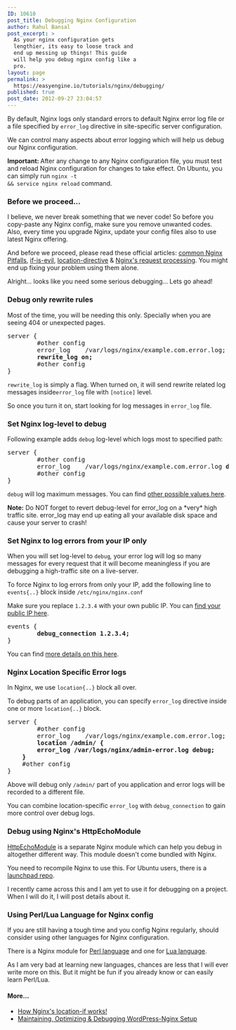 ```yaml
---
ID: 10610
post_title: Debugging Nginx Configuration
author: Rahul Bansal
post_excerpt: >
  As your nginx configuration gets
  lengthier, its easy to loose track and
  end up messing up things! This guide
  will help you debug nginx config like a
  pro.
layout: page
permalink: >
  https://easyengine.io/tutorials/nginx/debugging/
published: true
post_date: 2012-09-27 23:04:57
---
```

By default, Nginx logs only standard errors to default Nginx error log file or a file specified by <code>error_log</code> directive in site-specific server configuration.

We can control many aspects about error logging which will help us debug our Nginx configuration.

<strong>Important: </strong>After any change to any Nginx configuration file, you must test and reload Nginx configuration for changes to take effect. On Ubuntu, you can simply run <code>nginx -t &amp;&amp; service nginx reload</code> command.
<h3>Before we proceed...</h3>
I believe, we never break something that we never code! So before you copy-paste any Nginx config, make sure you remove unwanted codes. Also, every time you upgrade Nginx, update your config files also to use latest Nginx offering.

And before we proceed, please read these official articles: <a href="http://wiki.nginx.org/Pitfalls">common Nginx Pitfalls</a>, <a href="http://wiki.nginx.org/IfIsEvil">if-is-evil</a>, <a href="http://wiki.nginx.org/NginxHttpCoreModule#location">location-directive</a> &amp; <a href="http://nginx.org/en/docs/http/request_processing.html">Nginx's request processing</a>. You might end up fixing your problem using them alone.

Alright... looks like you need some serious debugging... Lets go ahead!
<h3>Debug only rewrite rules</h3>
Most of the time, you will be needing this only. Specially when you are seeing 404 or unexpected pages.
<pre>server {
        #other config
        error_log    /var/logs/nginx/example.com.error.log;
        <strong>rewrite_log on;</strong>
        #other config
}</pre>
<code>rewrite_log</code> is simply a flag. When turned on, it will send rewrite related log messages inside<code>error_log</code> file with <code>[notice]</code> level.

So once you turn it on, start looking for log messages in <code>error_log</code> file.
<h3>Set Nginx log-level to debug</h3>
Following example adds <code>debug</code> log-level which logs most to specified path:
<pre class="prettyprint">server {
        #other config
        error_log    /var/logs/nginx/example.com.error.log <strong>debug</strong>;
        #other config
}</pre>
<p class="prettyprint"><code>debug</code> will log maximum messages. You can find <a href="http://wiki.nginx.org/CoreModule#error_log">other possible values here</a>.</p>
<p class="prettyprint alert"><strong>Note:</strong> Do NOT forget to revert debug-level for error_log on a *very* high traffic site. error_log may end up eating all your available disk space and cause your server to crash!</p>

<h3 class="prettyprint">Set Nginx to log errors from your IP only</h3>
<p class="prettyprint">When you will set log-level to <code>debug<em></em></code><em>, </em>your error log will log so many messages for every request that it will become meaningless if you are debugging a high-traffic site on a live-server.</p>
<p class="prettyprint">To force Nginx to log errors from only your IP, add the following line to <code>events{..}</code> block inside <code>/etc/nginx/nginx.conf</code></p>
<p class="prettyprint">Make sure you replace <code>1.2.3.4</code> with your own public IP. You can <a href="http://www.google.com/search?q=what+is+my+ip">find your public IP here</a>.</p>

<pre class="prettyprint">events {
        <strong>debug_connection 1.2.3.4;</strong>
}</pre>
<p class="prettyprint">You can find <a href="http://wiki.nginx.org/EventsModule#debug_connection">more details on this here</a>.</p>

<h3 class="prettyprint">Nginx Location Specific Error logs</h3>
In Nginx, we use <code>location{..}</code> block all over.

To debug parts of an application, you can specify <code>error_log</code> directive inside one or more <code>location{..}</code> block.
<pre class="prettyprint">server {
        #other config
        error_log    /var/logs/nginx/example.com.error.log;
        <strong>location /admin/ {</strong> 
		<strong>error_log /var/logs/nginx/admin-error.log debug;</strong> 
	<strong>}</strong>         
	#other config
}</pre>
<p class="prettyprint">Above will debug only <code>/admin/</code> part of you application and error logs will be recorded to a different file.</p>
<p class="prettyprint">You can combine location-specific <code>error_log</code> with <code>debug_connection</code> to gain more control over debug logs.</p>

<h3 class="prettyprint">Debug using Nginx's HttpEchoModule</h3>
<a href="http://wiki.nginx.org/HttpEchoModule">HttpEchoModule</a> is a separate Nginx module which can help you debug in altogether different way. This module doesn't come bundled with Nginx.

You need to recompile Nginx to use this. For Ubuntu users, there is a <a title="Nginx LaunchPad repo with HttpEchoModule" href="https://launchpad.net/~brianmercer/+archive/nginx">launchpad repo</a>.

I recently came across this and I am yet to use it for debugging on a project. When I will do it, I will post details about it.
<h3>Using Perl/Lua Language for Nginx config</h3>
If you are still having a tough time and you config Nginx regularly, should consider using other languages for Nginx configuration.

There is a Nginx module for <a href="http://wiki.nginx.org/HttpPerlModule">Perl language</a> and one for <a href="https://github.com/chaoslawful/lua-nginx-module">Lua language</a>.

As I am very bad at learning new languages, chances are less that I will ever write more on this. But it might be fun if you already know or can easily learn Perl/Lua.
<h4>More...</h4>
<ul>
	<li><a href="http://agentzh.blogspot.in/2011/03/how-nginx-location-if-works.html">How Nginx's location-if works!</a></li>
	<li><a title="Maintaining, Optimizing &amp; Debugging WordPress-Nginx Setup" href="https://easyengine.io/tutorials/maintaining-optimizing-debugging-wordpress-nginx-setup/">Maintaining, Optimizing &amp; Debugging WordPress-Nginx Setup</a></li>
</ul>